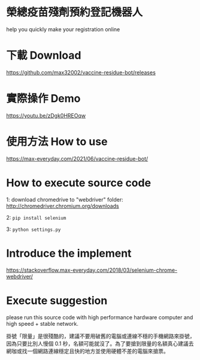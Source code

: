 # 榮總疫苗殘劑預約登記機器人
help you quickly make your registration online

# 下載 Download
https://github.com/max32002/vaccine-residue-bot/releases

# 實際操作 Demo
https://youtu.be/zDgk0HREOqw

# 使用方法 How to use
https://max-everyday.com/2021/06/vaccine-residue-bot/

# How to execute source code
1: download chromedrive to "webdriver" folder:
http://chromedriver.chromium.org/downloads

2: <code>pip install selenium</code>

3: <code>python settings.py</code>

# Introduce the implement
https://stackoverflow.max-everyday.com/2018/03/selenium-chrome-webdriver/

# Execute suggestion 
please run this source code with high performance hardware computer and high speed + stable network.

掛號「限量」是很殘酷的，建議不要用破舊的電腦或連線不穩的手機網路來掛號，因為只要比別人慢個 0.1 秒，名額可能就沒了。為了要搶到限量的名額真心建議去網咖或找一個網路連線穩定且快的地方並使用硬體不差的電腦來搶票。
